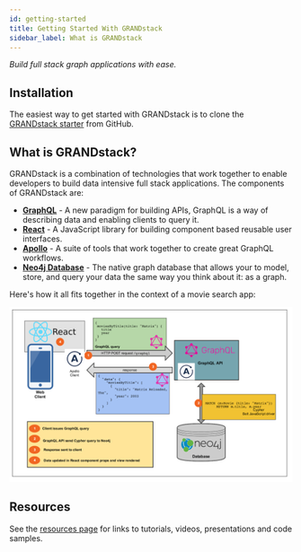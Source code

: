 ```yaml
---
id: getting-started
title: Getting Started With GRANDstack
sidebar_label: What is GRANDstack
---
```


*Build full stack graph applications with ease.*

## Installation

The easiest way to get started with GRANDstack is to clone the [GRANDstack starter](https://github.com/grand-stack/grand-stack-starter) from GitHub.

## What is GRANDstack?

GRANDstack is a combination of technologies that work together to enable developers to build data intensive full stack applications. The components of GRANDstack are:

* [**GraphQL**](https://graphql.org/) - A new paradigm for building APIs, GraphQL is a way of describing data and enabling clients to query it.
* [**React**](https://reactjs.org/) - A JavaScript library for building component based reusable user interfaces.
* [**Apollo**](https://www.apollographql.com/) - A suite of tools that work together to create great GraphQL workflows.
* [**Neo4j Database**](https://neo4j.com/developer/) - The native graph database that allows your to model, store, and query your data the same way you think about it: as a graph.

Here's how it all fits together in the context of a movie search app: 

![GRANDstack architecture](/docs/assets/img/grandstack_architecture.png)


## Resources

See the [resources page](links.md) for links to tutorials, videos, presentations and code samples.